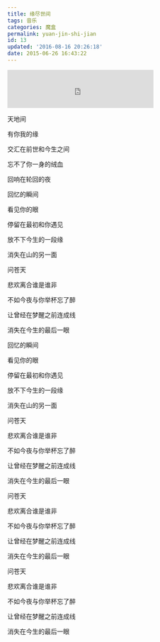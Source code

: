 ```yaml
---
title: 缘尽世间
tags: 音乐
categories: 魔盒
permalink: yuan-jin-shi-jian
id: 13
updated: '2016-08-16 20:26:18'
date: 2015-06-26 16:43:22
---
```


<iframe frameborder="no" border="0" marginwidth="0" marginheight="0" width=330 height=86 src="http://music.163.com/outchain/player?type=2&id=29922825&auto=1&height=66"></iframe>

天地间

有你我的缘

交汇在前世和今生之间

忘不了你一身的绒血 

回响在轮回的夜

回忆的瞬间

看见你的眼

停留在最初和你遇见

放不下今生的一段缘

消失在山的另一面

问苍天

悲欢离合谁是谁非

不如今夜与你举杯忘了醉

让曾经在梦醒之前连成线

消失在今生的最后一眼


回忆的瞬间

看见你的眼

停留在最初和你遇见

放不下今生的一段缘

消失在山的另一面

问苍天

悲欢离合谁是谁非

不如今夜与你举杯忘了醉

让曾经在梦醒之前连成线

消失在今生的最后一眼

问苍天

悲欢离合谁是谁非

不如今夜与你举杯忘了醉

让曾经在梦醒之前连成线

消失在今生的最后一眼

问苍天

悲欢离合谁是谁非

不如今夜与你举杯忘了醉

让曾经在梦醒之前连成线

消失在今生的最后一眼
